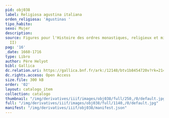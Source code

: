 ```yaml
---
pid: obj038
label: Religiosa agustina italiana
orden_religiosa: 'Agustinas '
tipo_habito: 
sexo: Mujer
description: 
source: Figures pour l'Histoire des ordres monastiques, religieux et militaires (tomo
  II)
pag: '16'
_date: 1660-1716
type: Libro
author: Père Helyot
bibl: Gallica
dc.relation.uri: https://gallica.bnf.fr/ark:/12148/btv1b8454720v?rk=21459;2
dc.rights.acceso: Open Access
size.file: 300 kB
order: '02'
layout: catalogo_item
collection: catalogo
thumbnail: "/img/derivatives/iiif/images/obj038/full/250,/0/default.jpg"
full: "/img/derivatives/iiif/images/obj038/full/1140,/0/default.jpg"
manifest: "/img/derivatives/iiif/obj038/manifest.json"
---
```

